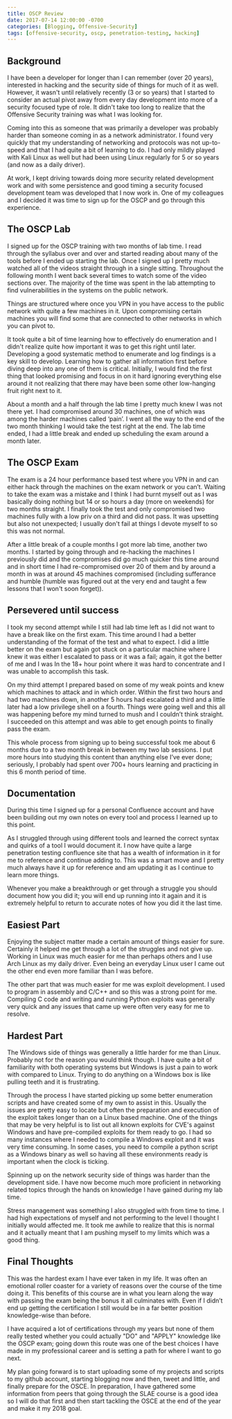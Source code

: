 ```yaml
---
title: OSCP Review
date: 2017-07-14 12:00:00 -0700
categories: [Blogging, Offensive-Security]
tags: [offensive-security, oscp, penetration-testing, hacking]
---
```


## Background
I have been a developer for longer than I can remember (over 20 years), interested in hacking and the security side of things for much of it as well.  However, it wasn't until relatively recently (3 or so years) that I started to consider an actual pivot away from every day development into more of a security focused type of role.  It didn't take too long to realize that the Offensive Security training was what I was looking for.

Coming into this as someone that was primarily a developer was probably harder than someone coming in as a network administrator.  I found very quickly that my understanding of networking and protocols was not up-to-speed and that I had quite a bit of learning to do.  I had only mildly played with Kali Linux as well but had been using Linux regularly for 5 or so years (and now as a daily driver).

At work, I kept driving towards doing more security related development work and with some persistence and good timing a security focused development team was developed that I now work in.  One of my colleagues and I decided it was time to sign up for the OSCP and go through this experience.

## The OSCP Lab
I signed up for the OSCP training with two months of lab time.  I read through the syllabus over and over and started reading about many of the tools before I ended up starting the lab.  Once I signed up I pretty much watched all of the videos straight through in a single sitting.  Throughout the following month I went back several times to watch some of the video sections over. The majority of the time was spent in the lab attempting to find vulnerabilities in the systems on the public network.

Things are structured where once you VPN in you have access to the public network with quite a few machines in it.  Upon compromising certain machines you will find some that are connected to other networks in which you can pivot to.

It took quite a bit of time learning how to effectively do enumeration and I didn't realize quite how important it was to get this right until later. Developing a good systematic method to enumerate and log findings is a key skill to develop.  Learning how to gather all information first before diving deep into any one of them is critical.  Initially, I would find the first thing that looked promising and focus in on it hard ignoring everything else around it not realizing that there may have been some other low-hanging fruit right next to it.

About a month and a half through the lab time I pretty much knew I was not there yet.  I had compromised around 30 machines, one of which was among the harder machines called ‘pain’. I went all the way to the end of the two month thinking I would take the test right at the end.  The lab time ended, I had a little break and ended up scheduling the exam around a month later.

## The OSCP Exam
The exam is a 24 hour performance based test where you VPN in and can either hack through the machines on the exam network or you can’t.  Waiting to take the exam was a mistake and I think I had burnt myself out as I was basically doing nothing but 14 or so hours a day (more on weekends) for two months straight. I finally took the test and only compromised two machines fully with a low priv on a third and did not pass.  It was upsetting but also not unexpected; I usually don't fail at things I devote myself to so this was not normal.

After a little break of a couple months I got more lab time, another two months.  I started by going through and re-hacking the machines I previously did and the compromises did go much quicker this time around and in short time I had re-compromised over 20 of them and by around a month in was at around 45 machines compromised (including sufferance and humble (humble was figured out at the very end and taught a few lessons that I won't soon forget)).

## Persevered until success
I took my second attempt while I still had lab time left as I did not want to have a break like on the first exam.  This time around I had a better understanding of the format of the test and what to expect.  I did a little better on the exam but again got stuck on a particular machine where I knew it was either I escalated to pass or it was a fail; again, it got the better of me and I was In the 18+ hour point where it was hard to concentrate and I was unable to accomplish this task.

On my third attempt I prepared based on some of my weak points and knew which machines to attack and in which order.  Within the first two hours and had two machines down, in another 5 hours had escalated a third and a little later had a low privilege shell on a fourth.  Things were going well and this all was happening before my mind turned to mush and I couldn’t think straight. I succeeded on this attempt and was able to get enough points to finally pass the exam.

This whole process from signing up to being successful took me about 6 months due to a two month break in between my two lab sessions. I put more hours into studying this content than anything else I’ve ever done; seriously, I probably had spent over 700+ hours learning and practicing in this 6 month period of time.

## Documentation
During this time I signed up for a personal Confluence account and have been building out my own notes on every tool and process I learned up to this point.

As I struggled through using different tools and learned the correct syntax and quirks of a tool I would document it.  I now have quite a large penetration testing confluence site that has a wealth of information in it for me to reference and continue adding to. This was a smart move and I pretty much always have it up for reference and am updating it as I continue to learn more things.

Whenever you make a breakthrough or get through a struggle you should document how you did it; you will end up running into it again and it is extremely helpful to return to accurate notes of how you did it the last time.

## Easiest Part
Enjoying the subject matter made a certain amount of things easier for sure. Certainly it helped me get through a lot of the struggles and not give up. Working in Linux was much easier for me than perhaps others and I use Arch Linux as my daily driver. Even being an everyday Linux user I came out the other end even more familiar than I was before.

The other part that was much easier for me was exploit development.  I used to program in assembly and C/C++ and so this was a strong point for me.  Compiling C code and writing and running Python exploits was generally very quick and any issues that came up were often very easy for me to resolve.

## Hardest Part
The Windows side of things was generally a little harder for me than Linux.  Probably not for the reason you would think though.  I have quite a bit of familiarity with both operating systems but Windows is just a pain to work with compared to Linux.  Trying to do anything on a Windows box is like pulling teeth and it is frustrating.

Through the process I have started picking up some better enumeration scripts and have created some of my own to assist in this. Usually the issues are pretty easy to locate but often the preparation and execution of the exploit takes longer than on a Linux based machine. One of the things that may be very helpful is to list out all known exploits for CVE's against Windows and have pre-compiled exploits for them ready to go.  I had so many instances where I needed to compile a Windows exploit and it was very time consuming.  In some cases, you need to compile a python script as a Windows binary as well so having all these environments ready is important when the clock is ticking.

Spinning up on the network security side of things was harder than the development side.  I have now become much more proficient in networking related topics through the hands on knowledge I have gained during my lab time.

Stress management was something I also struggled with from time to time.  I had high expectations of myself and not performing to the level I thought I initially would affected me.  It took me awhile to realize that this is normal and it actually meant that I am pushing myself to my limits which was a good thing.

## Final Thoughts
This was the hardest exam I have ever taken in my life.  It was often an emotional roller coaster for a variety of reasons over the course of the time doing it. This benefits of this course are in what you learn along the way with passing the exam being the bonus it all culminates with.  Even if I didn’t end up getting the certification I still would be in a far better position knowledge-wise than before.

I have acquired a lot of certifications through my years but none of them really tested whether you could actually "DO" and "APPLY" knowledge like the OSCP exam; going down this route was one of the best choices I have made in my professional career and is setting a path for where I want to go next.

My plan going forward is to start uploading some of my projects and scripts to my github account, starting blogging now and then, tweet and little, and finally prepare for the OSCE.  In preparation, I have gathered some information from peers that going through the SLAE course is a good idea so I will do that first and then start tackling the OSCE at the end of the year and make it my 2018 goal.
